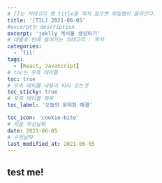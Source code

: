 ```yaml
---
# []는 카테고리 명 title을 적지 않으면 파일명이 올라간다.
title: '[TIL] 2021-06-05'
#excerpt는 description
excerpt: 'jeklly 게시물 생성하기'
# 대괄호 안에 들어가는 카테고리 : 목차
categories:
  - 'Til'
tags:
  - [React, JavaScript]
# toc는 우측 테이블
toc: true
# 우측 테이블 내용이 따라 오는것
toc_sticky: true
# 우측 테이블 제목
toc_label: '오늘의 문제점 해결'

toc_icon: 'cookie-bite'
# 처음 작성날짜
date: 2021-06-05
# 수정날짜
last_modified_at: 2021-06-05
---
```


## test me!
